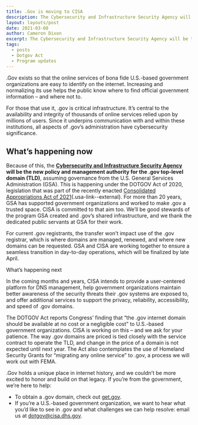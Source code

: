 ```yaml
---
title: .Gov is moving to CISA
description: The Cybersecurity and Infrastructure Security Agency will be the new management authority for the .gov top-level domain.
layout: layouts/post
date: 2021-03-08
author: Cameron Dixon
excerpt: The Cybersecurity and Infrastructure Security Agency will be the new management authority for the .gov top-level domain.
tags:
  - posts
  - Dotgov Act
  - Program updates
---
```


.Gov exists so that the online services of bona fide U.S.-based government organizations are easy to identify on the internet. Increasing and normalizing its use helps the public know where to find official government information – and where not to.

For those that use it, .gov is critical infrastructure. It’s central to the availability and integrity of thousands of online services relied upon by millions of users. Since it underpins communication with and within these institutions, all aspects of .gov’s administration have cybersecurity significance.

## What’s happening now

Because of this, the **[Cybersecurity and Infrastructure Security Agency](https://cisa.gov/) will be the new policy and management authority for the .gov top-level domain (TLD)**, assuming governance from the U.S. General Services Administration (GSA). This is happening under the DOTGOV Act of 2020, legislation that was part of the recently enacted [Consolidated Appropriations Act of 2021](https://www.congress.gov/bill/116th-congress/house-bill/133/text/enr#:~:text=dotgov){.usa-link--external}. For more than 20 years, GSA has supported government organizations and worked to make .gov a trusted space. CISA is committed to that aim too. We’ll be good stewards of the program GSA created and .gov’s shared infrastructure, and we thank the dedicated public servants at GSA for their work.

For current .gov registrants, the transfer won’t impact use of the .gov registrar, which is where domains are managed, renewed, and where new domains can be requested. GSA and CISA are working together to ensure a seamless transition in day-to-day operations, which will be finalized by late April.

What’s happening next

In the coming months and years, CISA intends to provide a user-centered platform for DNS management, help government organizations maintain better awareness of the security threats their .gov systems are exposed to, and offer additional services to support the privacy, reliability, accessibility, and speed of .gov domains.

The DOTGOV Act reports Congress’ finding that “the .gov internet domain should be available at no cost or a negligible cost” to U.S.-based government organizations. CISA is working on this – and we ask for your patience. The way .gov domains are priced is tied closely with the service contract to operate the TLD, and change in the price of a domain is not expected until next year. The Act also contemplates the use of Homeland Security Grants for “migrating any online service” to .gov, a process we will work out with FEMA.

.Gov holds a unique place in internet history, and we couldn’t be more excited to honor and build on that legacy. If you’re from the government, we’re here to help:

- To obtain a .gov domain, check out [get.gov](https://get.gov).
- If you’re a U.S.-based government organization, we want to hear what you’d like to see in .gov and what challenges we can help resolve: email us at dotgov@cisa.dhs.gov.
